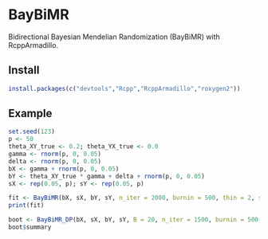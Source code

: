 # BayBiMR

Bidirectional Bayesian Mendelian Randomization (BayBiMR) with RcppArmadillo.

## Install

```r
install.packages(c("devtools","Rcpp","RcppArmadillo","roxygen2"))
```

## Example

```r
set.seed(123)
p <- 50
theta_XY_true <- 0.2; theta_YX_true <- 0.0
gamma <- rnorm(p, 0, 0.05)
delta <- rnorm(p, 0, 0.05)
bX <- gamma + rnorm(p, 0, 0.05)
bY <- theta_XY_true * gamma + delta + rnorm(p, 0, 0.05)
sX <- rep(0.05, p); sY <- rep(0.05, p)

fit <- BayBiMR(bX, sX, bY, sY, n_iter = 2000, burnin = 500, thin = 2, seed = 1)
print(fit)

boot <- BayBiMR_DP(bX, sX, bY, sY, B = 20, n_iter = 1500, burnin = 500, thin = 2, seed = 2)
boot$summary
```
